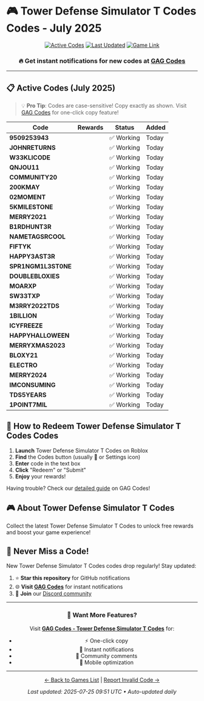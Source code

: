 # 🎮 Tower Defense Simulator T Codes Codes - July 2025

<div align="center">

[![Active Codes](https://img.shields.io/badge/Active%20Codes-28-brightgreen)](https://gagcodes.com/roblox/tower-defense-simulator-tds)
[![Last Updated](https://img.shields.io/badge/Last%20Updated-Today-orange)](https://gagcodes.com/roblox/tower-defense-simulator-tds)
[![Game Link](https://img.shields.io/badge/Play-Tower%20Defense%20Simulator%20T%20Codes-red)](https://www.roblox.com/games/)

### 🔥 **Get instant notifications for new codes at [GAG Codes](https://gagcodes.com/roblox/tower-defense-simulator-tds)**

</div>

---

## 📋 Active Codes (July 2025)

> 💡 **Pro Tip**: Codes are case-sensitive! Copy exactly as shown. Visit [GAG Codes](https://gagcodes.com/roblox/tower-defense-simulator-tds) for one-click copy feature!

| Code | Rewards | Status | Added |
|------|---------|--------|-------|
| **9509253943** |  | ✅ Working | Today |
| **JOHNRETURNS** |  | ✅ Working | Today |
| **W33KLICODE** |  | ✅ Working | Today |
| **QNJOU11** |  | ✅ Working | Today |
| **COMMUNITY20** |  | ✅ Working | Today |
| **200KMAY** |  | ✅ Working | Today |
| **02MOMENT** |  | ✅ Working | Today |
| **5KMILESTONE** |  | ✅ Working | Today |
| **MERRY2021** |  | ✅ Working | Today |
| **B1RDHUNT3R** |  | ✅ Working | Today |
| **NAMETAGSRCOOL** |  | ✅ Working | Today |
| **FIFTYK** |  | ✅ Working | Today |
| **HAPPY3AST3R** |  | ✅ Working | Today |
| **SPR1NGM1L3ST0NE** |  | ✅ Working | Today |
| **DOUBLEBLOXIES** |  | ✅ Working | Today |
| **MOARXP** |  | ✅ Working | Today |
| **SW33TXP** |  | ✅ Working | Today |
| **M3RRY2022TDS** |  | ✅ Working | Today |
| **1BILLION** |  | ✅ Working | Today |
| **ICYFREEZE** |  | ✅ Working | Today |
| **HAPPYHALLOWEEN** |  | ✅ Working | Today |
| **MERRYXMAS2023** |  | ✅ Working | Today |
| **BLOXY21** |  | ✅ Working | Today |
| **ELECTRO** |  | ✅ Working | Today |
| **MERRY2024** |  | ✅ Working | Today |
| **IMCONSUMING** |  | ✅ Working | Today |
| **TDS5YEARS** |  | ✅ Working | Today |
| **1POINT7MIL** |  | ✅ Working | Today |


## 📖 How to Redeem Tower Defense Simulator T Codes Codes

1. **Launch** Tower Defense Simulator T Codes on Roblox
2. **Find** the Codes button (usually 🎁 or Settings icon)
3. **Enter** code in the text box
4. **Click** "Redeem" or "Submit"
5. **Enjoy** your rewards!

Having trouble? Check our [detailed guide](https://gagcodes.com/roblox/tower-defense-simulator-tds#how-to-redeem) on GAG Codes!

## 🎮 About Tower Defense Simulator T Codes

Collect the latest Tower Defense Simulator T Codes to unlock free rewards and boost your game experience!

## 🔔 Never Miss a Code!

New Tower Defense Simulator T Codes codes drop regularly! Stay updated:

1. ⭐ **Star this repository** for GitHub notifications
2. 🌐 **Visit [GAG Codes](https://gagcodes.com/roblox/tower-defense-simulator-tds)** for instant notifications
3. 💬 **Join** our [Discord community](https://gagcodes.com/discord)

---

<div align="center">

### 🚀 Want More Features?

Visit [**GAG Codes - Tower Defense Simulator T Codes**](https://gagcodes.com/roblox/tower-defense-simulator-tds) for:
- ⚡ One-click copy
- 🔔 Instant notifications  
- 💬 Community comments
- 📱 Mobile optimization

---

[← Back to Games List](README.md) | [Report Invalid Code →](https://github.com/yourusername/roblox-codes-directory/issues)

*Last updated: 2025-07-25 09:51 UTC • Auto-updated daily*

</div>